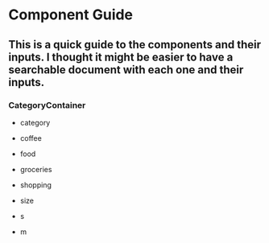 # Component Guide

## This is a quick guide to the components and their inputs. I thought it might be easier to have a searchable document with each one and their inputs.

### CategoryContainer
- category
 - coffee
 - food
 - groceries
 - shopping

- size
 - s
 - m